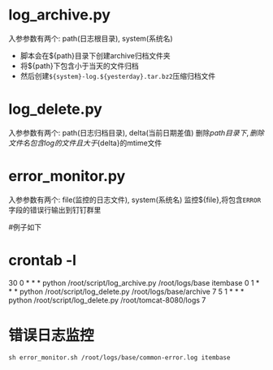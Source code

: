 # log_archive.py 
入参参数有两个:  path(日志根目录), system(系统名)
* 脚本会在${path}目录下创建archive归档文件夹
* 将${path}下包含小于当天的文件归档
* 然后创建`${system}-log.${yesterday}.tar.bz2`压缩归档文件

# log_delete.py 
入参参数有两个:  path(日志归档目录), delta(当前日期差值)
删除${path}目录下,删除 文件名包含log的文件且大于${delta}的mtime文件

# error_monitor.py 
入参参数有两个:  file(监控的日志文件), system(系统名)
监控${file},将包含`ERROR`字段的错误行输出到钉钉群里


#例子如下
# crontab -l
30 0 * * * python /root/script/log_archive.py /root/logs/base itembase
0 1 * * * python /root/script/log_delete.py /root/logs/base/archive 7
5 1 * * * python /root/script/log_delete.py /root/tomcat-8080/logs 7

# 错误日志监控
`sh error_monitor.sh /root/logs/base/common-error.log itembase`


